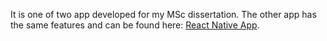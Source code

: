 It is one of two app developed for my MSc dissertation. 
The other app has the same features and can be found here: [React Native 
App](https://github.com/MrStobbart/lyric-quiz-react-native).


